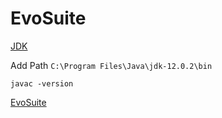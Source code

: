 # EvoSuite

[JDK](https://www.oracle.com/technetwork/java/javase/downloads/index.html)

Add Path `C:\Program Files\Java\jdk-12.0.2\bin`

`javac -version`

[EvoSuite](http://www.evosuite.org/documentation/tutorial-part-1/)

